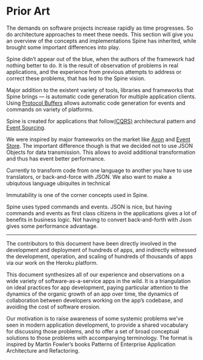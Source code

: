 # Prior Art

The demands on software projects increase rapidly as time progresses. So do architecture approaches to meet these needs. 
This section will give you an overview of the concepts and implementations Spine has inherited, while brought some important differences into play.

Spine didn’t appear out of the blue, when the authors of the framework had nothing better to do. It is the result of observation of problems in real applications, and the experience from previous attempts to address or correct these problems, that has led to the Spine vision.

Major addition to the existent variety of tools, libraries and frameworks that Spine brings — is automatic code generation for multiple application clients. Using [Protocol Buffers](https://developers.google.com/protocol-buffers/docs/overview) allows automatic code generation for events and commands on variety of platforms.

Spine is created for applications that follow[(CQRS)](http://martinfowler.com/bliki/CQRS.html) architectural pattern and [Event Sourcing](http://martinfowler.com/eaaDev/EventSourcing.html). 

We were inspired by major frameworks on the market like [Axon](http://www.axonframework.org/) and [Event Store](https://geteventstore.com/). 
The important difference though is that we decided not to use JSON Objects for data transmission. This allows to avoid additional transformation and thus has event better performance. 



Currently to transform code from one language to another you have to use translators, or back-and-force with JSON. We also want to make a ubiqutous language ubiquites in technical
 
Immutability is one of the corner concepts used in Spine. 

Spine uses typed commands and events. JSON is nice, but having commands and events as first class citizens in the applications gives a lot of benefits in business logic. Not having to convert back-and-forth with Json gives some performance advantage.








---

The contributors to this document have been directly involved in the development and deployment of hundreds of apps, and indirectly witnessed the development, operation, and scaling of hundreds of thousands of apps via our work on the Heroku platform.

This document synthesizes all of our experience and observations on a wide variety of software-as-a-service apps in the wild. It is a triangulation on ideal practices for app development, paying particular attention to the dynamics of the organic growth of an app over time, the dynamics of collaboration between developers working on the app’s codebase, and avoiding the cost of software erosion.

Our motivation is to raise awareness of some systemic problems we’ve seen in modern application development, to provide a shared vocabulary for discussing those problems, and to offer a set of broad conceptual solutions to those problems with accompanying terminology. The format is inspired by Martin Fowler’s books Patterns of Enterprise Application Architecture and Refactoring.
